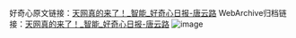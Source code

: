 好奇心原文链接：[天网真的来了！_智能_好奇心日报-唐云路](https://www.qdaily.com/articles/9416.html)
WebArchive归档链接：[天网真的来了！_智能_好奇心日报-唐云路](http://web.archive.org/web/20190623154222/https://www.qdaily.com/articles/9416.html)
![image](http://ww3.sinaimg.cn/large/007d5XDpgy1g3vf6wjqkfj30u01iuqrj)